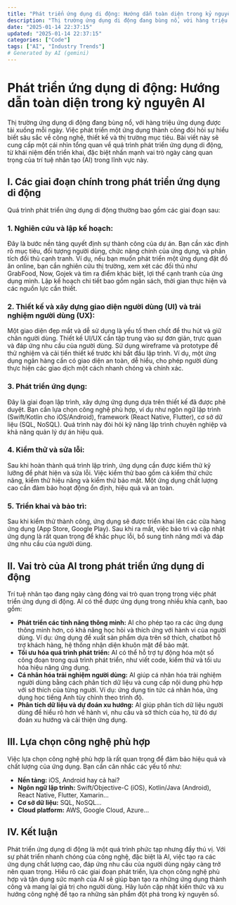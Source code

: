 ```yaml
---
title: "Phát triển ứng dụng di động: Hướng dẫn toàn diện trong kỷ nguyên AI"
description: "Thị trường ứng dụng di động đang bùng nổ, với hàng triệu ứng dụng được tải xuống mỗi ngày. Việc phát triển một ứng dụng thành công đòi hỏi sự hiểu biết sâu sắc về công nghệ, thiết kế và thị trường mục tiêu."
date: "2025-01-14 22:37:15"
updated: "2025-01-14 22:37:15"
categories: ["Code"]
tags: ["AI", "Industry Trends"]
# Generated by AI (gemini)
---
```


# Phát triển ứng dụng di động: Hướng dẫn toàn diện trong kỷ nguyên AI

Thị trường ứng dụng di động đang bùng nổ, với hàng triệu ứng dụng được tải xuống mỗi ngày.  Việc phát triển một ứng dụng thành công đòi hỏi sự hiểu biết sâu sắc về công nghệ, thiết kế và thị trường mục tiêu. Bài viết này sẽ cung cấp một cái nhìn tổng quan về quá trình phát triển ứng dụng di động, từ khái niệm đến triển khai, đặc biệt nhấn mạnh vai trò ngày càng quan trọng của trí tuệ nhân tạo (AI) trong lĩnh vực này.

## I. Các giai đoạn chính trong phát triển ứng dụng di động

Quá trình phát triển ứng dụng di động thường bao gồm các giai đoạn sau:

### 1. Nghiên cứu và lập kế hoạch:

Đây là bước nền tảng quyết định sự thành công của dự án.  Bạn cần xác định rõ mục tiêu, đối tượng người dùng, chức năng chính của ứng dụng, và phân tích đối thủ cạnh tranh.  Ví dụ, nếu bạn muốn phát triển một ứng dụng đặt đồ ăn online, bạn cần nghiên cứu thị trường, xem xét các đối thủ như GrabFood, Now, Gojek và tìm ra điểm khác biệt, lợi thế cạnh tranh của ứng dụng mình.  Lập kế hoạch chi tiết bao gồm ngân sách, thời gian thực hiện và các nguồn lực cần thiết.

### 2. Thiết kế và xây dựng giao diện người dùng (UI) và trải nghiệm người dùng (UX):

Một giao diện đẹp mắt và dễ sử dụng là yếu tố then chốt để thu hút và giữ chân người dùng.  Thiết kế UI/UX cần tập trung vào sự đơn giản, trực quan và đáp ứng nhu cầu của người dùng.  Sử dụng wireframe và prototype để thử nghiệm và cải tiến thiết kế trước khi bắt đầu lập trình. Ví dụ, một ứng dụng ngân hàng cần có giao diện an toàn, dễ hiểu, cho phép người dùng thực hiện các giao dịch một cách nhanh chóng và chính xác.

### 3. Phát triển ứng dụng:

Đây là giai đoạn lập trình, xây dựng ứng dụng dựa trên thiết kế đã được phê duyệt.  Bạn cần lựa chọn công nghệ phù hợp, ví dụ như ngôn ngữ lập trình (Swift/Kotlin cho iOS/Android), framework (React Native, Flutter), cơ sở dữ liệu (SQL, NoSQL).  Quá trình này đòi hỏi kỹ năng lập trình chuyên nghiệp và khả năng quản lý dự án hiệu quả.

### 4. Kiểm thử và sửa lỗi:

Sau khi hoàn thành quá trình lập trình, ứng dụng cần được kiểm thử kỹ lưỡng để phát hiện và sửa lỗi.  Việc kiểm thử bao gồm cả kiểm thử chức năng, kiểm thử hiệu năng và kiểm thử bảo mật.  Một ứng dụng chất lượng cao cần đảm bảo hoạt động ổn định, hiệu quả và an toàn.

### 5. Triển khai và bảo trì:

Sau khi kiểm thử thành công, ứng dụng sẽ được triển khai lên các cửa hàng ứng dụng (App Store, Google Play).  Sau khi ra mắt, việc bảo trì và cập nhật ứng dụng là rất quan trọng để khắc phục lỗi, bổ sung tính năng mới và đáp ứng nhu cầu của người dùng.


## II. Vai trò của AI trong phát triển ứng dụng di động

Trí tuệ nhân tạo đang ngày càng đóng vai trò quan trọng trong việc phát triển ứng dụng di động.  AI có thể được ứng dụng trong nhiều khía cạnh, bao gồm:

* **Phát triển các tính năng thông minh:** AI cho phép tạo ra các ứng dụng thông minh hơn, có khả năng học hỏi và thích ứng với hành vi của người dùng. Ví dụ: ứng dụng đề xuất sản phẩm dựa trên sở thích, chatbot hỗ trợ khách hàng, hệ thống nhận diện khuôn mặt để bảo mật.
* **Tối ưu hóa quá trình phát triển:** AI có thể hỗ trợ tự động hóa một số công đoạn trong quá trình phát triển, như viết code, kiểm thử và tối ưu hóa hiệu năng ứng dụng.
* **Cá nhân hóa trải nghiệm người dùng:** AI giúp cá nhân hóa trải nghiệm người dùng bằng cách phân tích dữ liệu và cung cấp nội dung phù hợp với sở thích của từng người. Ví dụ: ứng dụng tin tức cá nhân hóa, ứng dụng học tiếng Anh tùy chỉnh theo trình độ.
* **Phân tích dữ liệu và dự đoán xu hướng:** AI giúp phân tích dữ liệu người dùng để hiểu rõ hơn về hành vi, nhu cầu và sở thích của họ, từ đó dự đoán xu hướng và cải thiện ứng dụng.


## III.  Lựa chọn công nghệ phù hợp

Việc lựa chọn công nghệ phù hợp là rất quan trọng để đảm bảo hiệu quả và chất lượng của ứng dụng.  Bạn cần cân nhắc các yếu tố như:

* **Nền tảng:** iOS, Android hay cả hai?
* **Ngôn ngữ lập trình:** Swift/Objective-C (iOS), Kotlin/Java (Android), React Native, Flutter, Xamarin...
* **Cơ sở dữ liệu:** SQL, NoSQL...
* **Cloud platform:** AWS, Google Cloud, Azure...


## IV.  Kết luận

Phát triển ứng dụng di động là một quá trình phức tạp nhưng đầy thú vị.  Với sự phát triển nhanh chóng của công nghệ, đặc biệt là AI, việc tạo ra các ứng dụng chất lượng cao, đáp ứng nhu cầu của người dùng ngày càng trở nên quan trọng.  Hiểu rõ các giai đoạn phát triển, lựa chọn công nghệ phù hợp và tận dụng sức mạnh của AI sẽ giúp bạn tạo ra những ứng dụng thành công và mang lại giá trị cho người dùng.  Hãy luôn cập nhật kiến thức và xu hướng công nghệ để tạo ra những sản phẩm đột phá trong kỷ nguyên số.
